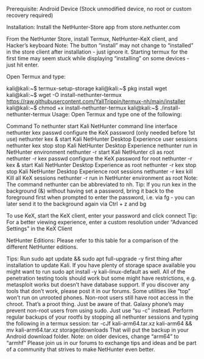 Prerequisite:
Android Device (Stock unmodified device, no root or custom recovery required)

Installation:
Install the NetHunter-Store app from store.nethunter.com

From the NetHunter Store, install Termux, NetHunter-KeX client, and Hacker’s keyboard Note: The button “install” may not change to “installed” in the store client after installation - just ignore it. Starting termux for the first time may seem stuck while displaying “installing” on some devices - just hit enter.

Open Termux and type:

kali@kali:~$ termux-setup-storage
kali@kali:~$ pkg install wget
kali@kali:~$ wget -O install-nethunter-termux https://raw.githubusercontent.com/YallTrippin/termux-nh/main/installer
kali@kali:~$ chmod +x install-nethunter-termux
kali@kali:~$ ./install-nethunter-termux
Usage:
Open Termux and type one of the following:

Command	To
nethunter	start Kali NetHunter command line interface
nethunter kex passwd	configure the KeX password (only needed before 1st use)
nethunter kex &	start Kali NetHunter Desktop Experience user sessions
nethunter kex stop	stop Kali NetHunter Desktop Experience
nethunter <command>	run in NetHunter environment
nethunter -r	start Kali NetHunter cli as root
nethunter -r kex passwd	configure the KeX password for root
nethunter -r kex &	start Kali NetHunter Desktop Experience as root
nethunter -r kex stop	stop Kali NetHunter Desktop Experience root sessions
nethunter -r kex kill	Kill all KeX sessions
nethunter -r <command>	run <command> in NetHunter environment as root
Note: The command nethunter can be abbreviated to nh. Tip: If you run kex in the background (&) without having set a password, bring it back to the foreground first when prompted to enter the password, i.e. via fg <job id> - you can later send it to the background again via Ctrl + z and bg <job id>

To use KeX, start the KeX client, enter your password and click connect Tip: For a better viewing experience, enter a custom resolution under “Advanced Settings” in the KeX Client

 

NetHunter Editions:
Please refer to this table for a comparison of the different NetHunter editions.

Tips:
Run sudo apt update && sudo apt full-upgrade -y first thing after installation to update Kali. If you have plenty of storage space available you might want to run sudo apt install -y kali-linux-default as well.
All of the penetration testing tools should work but some might have restrictions, e.g. metasploit works but doesn’t have database support. If you discover any tools that don’t work, please post it in our forums.
Some utilities like “top” won’t run on unrooted phones.
Non-root users still have root access in the chroot. That’s a proot thing. Just be aware of that.
Galaxy phone’s may prevent non-root users from using sudo. Just use “su -c” instead.
Perform regular backups of your rootfs by stopping all nethunter sessions and typing the following in a termux session: tar -cJf kali-arm64.tar.xz kali-arm64 && mv kali-arm64.tar.xz storage/downloads That will put the backup in your Android download folder. Note: on older devices, change “arm64” to “armhf”
Please join us in our forums to exchange tips and ideas and be part of a community that strives to make NetHunter even better.
